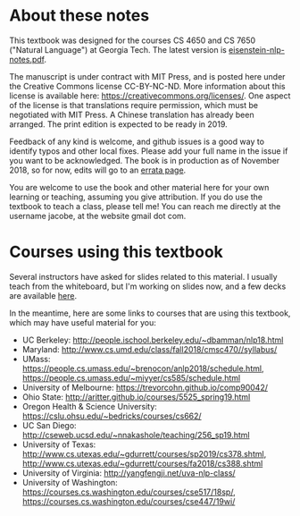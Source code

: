 # About these notes

This textbook was designed for the courses CS 4650 and CS 7650 ("Natural Language") at Georgia Tech. The latest version is [eisenstein-nlp-notes.pdf](eisenstein-nlp-notes.pdf). 

The manuscript is under contract with MIT Press, and is posted here under the Creative Commons license CC-BY-NC-ND. More information about this license is available here: https://creativecommons.org/licenses/. One aspect of the license is that translations require permission, which must be negotiated with MIT Press. A Chinese translation has already been arranged. The print edition is expected to be ready in 2019. 

Feedback of any kind is welcome, and github issues is a good way to identify typos and other local fixes. Please add your full name in the issue if you want to be acknowledged. The book is in production as of November 2018, so for now, edits will go to an [errata page](errata.md).

You are welcome to use the book and other material here for your own learning or teaching, assuming you give attribution. If you do use the textbook to teach a class, please tell me! You can reach me directly at the username jacobe, at the website gmail dot com.

# Courses using this textbook

Several instructors have asked for slides related to this material. I usually teach from the whiteboard, but I'm working on slides now, and a few decks are available [here](slides).

In the meantime, here are some links to courses that are using this textbook, which may have useful material for you:

- UC Berkeley: http://people.ischool.berkeley.edu/~dbamman/nlp18.html
- Maryland: http://www.cs.umd.edu/class/fall2018/cmsc470//syllabus/
- UMass: https://people.cs.umass.edu/~brenocon/anlp2018/schedule.html, https://people.cs.umass.edu/~miyyer/cs585/schedule.html
- University of Melbourne: https://trevorcohn.github.io/comp90042/
- Ohio State: http://aritter.github.io/courses/5525_spring19.html
- Oregon Health & Science University: https://cslu.ohsu.edu/~bedricks/courses/cs662/
- UC San Diego: http://cseweb.ucsd.edu/~nnakashole/teaching/256_sp19.html
- University of Texas: http://www.cs.utexas.edu/~gdurrett/courses/sp2019/cs378.shtml, http://www.cs.utexas.edu/~gdurrett/courses/fa2018/cs388.shtml
- University of Virginia: http://yangfengji.net/uva-nlp-class/
- University of Washington: https://courses.cs.washington.edu/courses/cse517/18sp/, https://courses.cs.washington.edu/courses/cse447/19wi/
